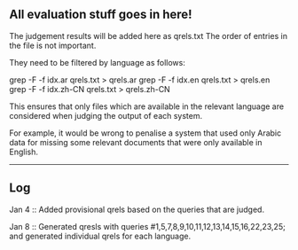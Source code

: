 ## All evaluation stuff goes in here!

The judgement results will be added here as qrels.txt
The order of entries in the file is not important.

They need to be filtered by language as follows:

grep -F -f idx.ar qrels.txt > qrels.ar
grep -F -f idx.en qrels.txt > qrels.en
grep -F -f idx.zh-CN qrels.txt > qrels.zh-CN

This ensures that only files which are available in the relevant language
are considered when judging the output of each system.

For example, it would be wrong to penalise a system that used only Arabic
data for missing some relevant documents that were only available in
English.

---
## Log
Jan 4 :: Added provisional qrels based on the queries that are judged.

Jan 8 :: Generated qresls with queries #1,5,7,8,9,10,11,12,13,14,15,16,22,23,25; and generated individual qrels for each language.
